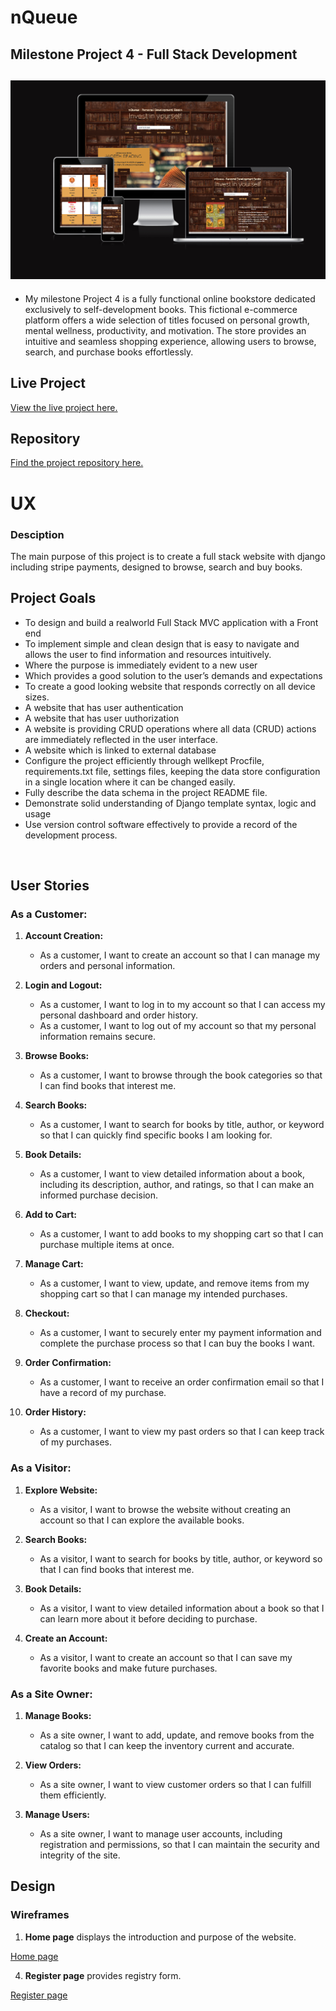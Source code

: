 # nQueue

## Milestone Project 4 - Full Stack Development

<h2 align="center"><img src="docs/README/responsive.png"></h2>

* My milestone Project 4 is a fully functional online bookstore dedicated exclusively to self-development books. This fictional e-commerce platform offers a wide selection of titles focused on personal growth, mental wellness, productivity, and motivation. The store provides an intuitive and seamless shopping experience, allowing users to browse, search, and purchase books effortlessly.

## Live Project

[View the live project here.](https://nqueuebookstore-234df69c8477.herokuapp.com/)

## Repository

[Find the project repository here.](https://github.com/EdgarKlavins/nQueue)


# UX

### Desciption

The main purpose of this project is to create a full stack website with django including stripe payments, designed to browse, search and buy books.

## Project Goals
<ul>
    <li>To design and build a realworld Full Stack MVC application with a Front end</li>
    <li>To implement simple and clean design that is easy to navigate
    and allows the user to find information and resources intuitively.
    </li>
    <li>Where the purpose is immediately evident to a new user</li>
    <li>Which provides a good solution to the user’s demands and expectations</li>
    <li>To create a good looking website that responds correctly on all device sizes.</li>
    <li>A website that has user authentication</li>
    <li>A website that has user uuthorization</li>
    <li>A website is providing CRUD operations where all data (CRUD)
    actions are immediately reflected in the user interface.
    </li>
    <li>A website which is linked to external database</li>
    <li>Configure the project efficiently through wellkept Procfile, requirements.txt file,
    settings files, keeping the data store configuration in a single location where it can be changed easily.
    </li>
    <li> Fully describe the data schema in the project README file.</li>
    <li> Demonstrate solid understanding of Django template syntax, logic and usage</li>
    <li> Use version control software effectively to provide a record of the development process.</li>
</ul>
<br>

## User Stories

### As a Customer:
1. **Account Creation:**
   - As a customer, I want to create an account so that I can manage my orders and personal information.
   
2. **Login and Logout:**
   - As a customer, I want to log in to my account so that I can access my personal dashboard and order history.
   - As a customer, I want to log out of my account so that my personal information remains secure.

3. **Browse Books:**
   - As a customer, I want to browse through the book categories so that I can find books that interest me.
   
4. **Search Books:**
   - As a customer, I want to search for books by title, author, or keyword so that I can quickly find specific books I am looking for.
   
5. **Book Details:**
   - As a customer, I want to view detailed information about a book, including its description, author, and ratings, so that I can make an informed purchase decision.
   
6. **Add to Cart:**
   - As a customer, I want to add books to my shopping cart so that I can purchase multiple items at once.
   
7. **Manage Cart:**
   - As a customer, I want to view, update, and remove items from my shopping cart so that I can manage my intended purchases.
   
8. **Checkout:**
   - As a customer, I want to securely enter my payment information and complete the purchase process so that I can buy the books I want.
   
9. **Order Confirmation:**
   - As a customer, I want to receive an order confirmation email so that I have a record of my purchase.

10. **Order History:**
    - As a customer, I want to view my past orders so that I can keep track of my purchases.

### As a Visitor:
1. **Explore Website:**
   - As a visitor, I want to browse the website without creating an account so that I can explore the available books.
   
2. **Search Books:**
   - As a visitor, I want to search for books by title, author, or keyword so that I can find books that interest me.
   
3. **Book Details:**
   - As a visitor, I want to view detailed information about a book so that I can learn more about it before deciding to purchase.

4. **Create an Account:**
   - As a visitor, I want to create an account so that I can save my favorite books and make future purchases.

### As a Site Owner:
1. **Manage Books:**
   - As a site owner, I want to add, update, and remove books from the catalog so that I can keep the inventory current and accurate.
   
2. **View Orders:**
   - As a site owner, I want to view customer orders so that I can fulfill them efficiently.

3. **Manage Users:**
   - As a site owner, I want to manage user accounts, including registration and permissions, so that I can maintain the security and integrity of the site.


## Design

### Wireframes

1. **Home page** displays the introduction and purpose of the website.

[Home page](documentation/readme/Home.png)


4. **Register page** provides registry form.

[Register page](documentation/readme/Register.png)








